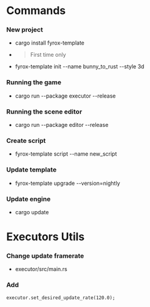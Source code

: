 # Commands

### New project
- cargo install fyrox-template
- > First time only
- fyrox-template init --name bunny_to_rust --style 3d
### Running the game
- cargo run --package executor --release
### Running the scene editor
- cargo run --package editor --release
### Create script
- fyrox-template script --name new_script
### Update template
- fyrox-template upgrade --version=nightly
### Update engine
- cargo update


# Executors Utils
### Change update framerate
- executor/src/main.rs
### Add
```executor.set_desired_update_rate(120.0);```